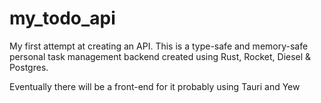# my_todo_api

My first attempt at creating an API. This is a type-safe and memory-safe personal task management backend created using Rust, Rocket, Diesel & Postgres.

Eventually there will be a front-end for it probably using Tauri and Yew
